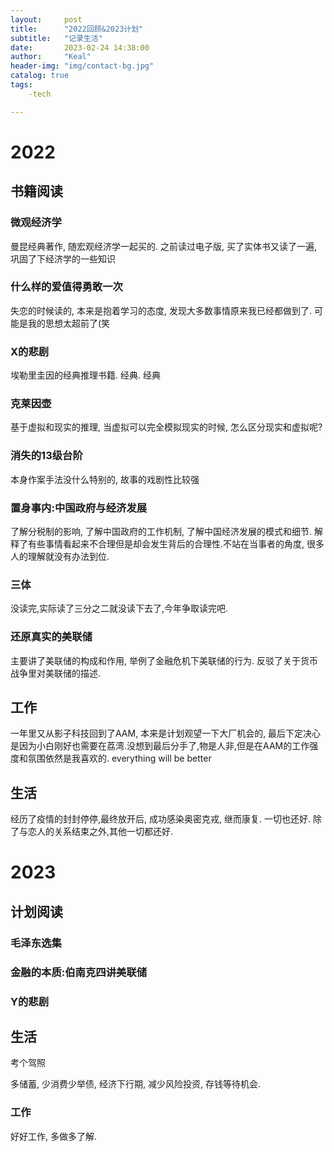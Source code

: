```yaml
---
layout:     post
title:      "2022回顾&2023计划"
subtitle:   "记录生活"
date:       2023-02-24 14:38:00
author:     "Keal"
header-img: "img/contact-bg.jpg"
catalog: true
tags:
    -tech

---
```


# 2022

## 书籍阅读

### 微观经济学

曼昆经典著作, 随宏观经济学一起买的. 之前读过电子版, 买了实体书又读了一遍, 巩固了下经济学的一些知识

### 什么样的爱值得勇敢一次

失恋的时候读的, 本来是抱着学习的态度, 发现大多数事情原来我已经都做到了. 可能是我的思想太超前了(笑

### X的悲剧

埃勒里圭因的经典推理书籍. 经典. 经典

### 克莱因壶

基于虚拟和现实的推理, 当虚拟可以完全模拟现实的时候, 怎么区分现实和虚拟呢?

### 消失的13级台阶

本身作案手法没什么特别的, 故事的戏剧性比较强

### 置身事内:中国政府与经济发展

了解分税制的影响, 了解中国政府的工作机制, 了解中国经济发展的模式和细节. 解释了有些事情看起来不合理但是却会发生背后的合理性.不站在当事者的角度, 很多人的理解就没有办法到位.

### 三体

没读完,实际读了三分之二就没读下去了,今年争取读完吧.

### 还原真实的美联储

主要讲了美联储的构成和作用, 举例了金融危机下美联储的行为. 反驳了关于货币战争里对美联储的描述. 

## 工作

一年里又从影子科技回到了AAM, 本来是计划观望一下大厂机会的, 最后下定决心是因为小白刚好也需要在荔湾.没想到最后分手了,物是人非,但是在AAM的工作强度和氛围依然是我喜欢的. everything will be better

## 生活

经历了疫情的封封停停,最终放开后, 成功感染奥密克戎, 继而康复. 一切也还好. 除了与恋人的关系结束之外,其他一切都还好.

# 2023

## 计划阅读

### 毛泽东选集

### 金融的本质:伯南克四讲美联储

### Y的悲剧

## 生活

考个驾照

多储蓄, 少消费少举债, 经济下行期, 减少风险投资, 存钱等待机会.

### 工作

好好工作, 多做多了解.







### 